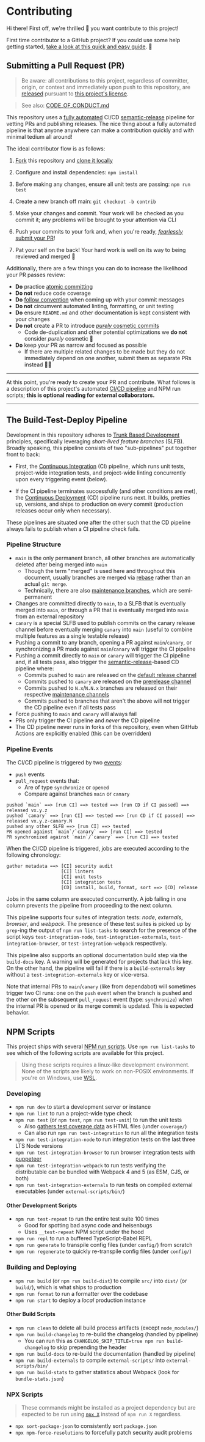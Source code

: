 # Contributing

Hi there! First off, we're thrilled 🤩 you want contribute to this project!

First time contributor to a GitHub project? If you could use some help getting started,
[take a look at this quick and easy guide](https://www.dataschool.io/how-to-contribute-on-github).
💜

## Submitting a Pull Request (PR)

> Be aware: all contributions to this project, regardless of committer, origin, or context
> and immediately upon push to this repository, are
> [released](https://help.github.com/articles/github-terms-of-service/#6-contributions-under-repository-license)
> pursuant to [this project's license](LICENSE).

> See also: [CODE_OF_CONDUCT.md](.github/CODE_OF_CONDUCT.md)

This repository uses a [fully automated](https://github.com/features/actions) CI/CD
[semantic-release](https://github.com/semantic-release/semantic-release#readme) pipeline
for vetting PRs and publishing releases. The nice thing about a fully automated pipeline
is that anyone anywhere can make a contribution quickly and with minimal tedium all
around!

The ideal contributor flow is as follows:

1. [Fork](https://github.com/Xunnamius/workflow-playground/fork) this repository and
   [clone it locally](https://docs.github.com/en/free-pro-team@latest/github/creating-cloning-and-archiving-repositories/cloning-a-repository)

2. Configure and install dependencies: `npm install`

3. Before making any changes, ensure all unit tests are passing: `npm run test`

4. Create a new branch off main: `git checkout -b contrib`

5. Make your changes and commit. Your work will be checked as you commit it; any problems
   will be brought to your attention via CLI

6. Push your commits to your fork and, when you're ready,
   [_fearlessly_ submit your PR](https://github.com/Xunnamius/workflow-playground/compare)!

7. Pat your self on the back! Your hard work is well on its way to being reviewed and
   merged 🚀

Additionally, there are a few things you can do to increase the likelihood your PR passes
review:

- **Do** practice
  [atomic committing](https://www.codewithjason.com/atomic-commits-testing/)
- **Do not** reduce code coverage
- **Do** [follow convention](https://www.conventionalcommits.org/en/v1.0.0/#summary) when
  coming up with your commit messages
- **Do not** circumvent automated linting, formatting, or unit testing
- **Do** ensure `README.md` and other documentation is kept consistent with your changes
- **Do not** create a PR to introduce
  [_purely_ cosmetic commits](https://github.com/rails/rails/pull/13771#issuecomment-32746700)
  - Code de-duplication and other potential optimizations we **do not** consider _purely_
    cosmetic 🙂
- **Do** keep your PR as narrow and focused as possible
  - If there are multiple related changes to be made but they do not immediately depend on
    one another, submit them as separate PRs instead 👍🏿

---

At this point, you're ready to create your PR and contribute. What follows is a
description of this project's automated
[CI/CD pipeline](.github/workflows/build-test-deploy.yml) and NPM run scripts; **this is
optional reading for external collaborators.**

---

## The Build-Test-Deploy Pipeline

Development in this repository adheres to
[Trunk Based Development](https://trunkbaseddevelopment.com/) principles, specifically
leveraging _short-lived feature branches_ (SLFB). Broadly speaking, this pipeline consists
of two "sub-pipelines" put together front to back:

- First, the
  [Continuous Integration](https://en.wikipedia.org/wiki/Continuous_integration) (CI)
  pipeline, which runs unit tests, project-wide integration tests, and project-wide
  linting concurrently upon every triggering event (below).

- If the CI pipeline terminates successfully (and other conditions are met), the
  [Continuous Deployment](https://en.wikipedia.org/wiki/Continuous_deployment) (CD)
  pipeline runs next. It builds, pretties up, versions, and ships to production on every
  commit (production releases occur only when necessary).

These pipelines are situated one after the other such that the CD pipeline always fails to
publish when a CI pipeline check fails.

### Pipeline Structure

- `main` is the only permanent branch, all other branches are automatically deleted after
  being merged into `main`
  - Though the term "merged" is used here and throughout this document, usually branches
    are merged via [rebase](https://git-scm.com/docs/git-rebase) rather than an actual
    `git merge`.
  - Technically, there are also
    [maintenance branches](https://semantic-release.gitbook.io/semantic-release/usage/workflow-configuration#maintenance-branches),
    which are semi-permanent
- Changes are committed directly to `main`, to a SLFB that is eventually merged into
  `main`, or through a PR that is eventually merged into `main` from an external
  repository
- `canary` is a special SLFB used to publish commits on the canary release channel before
  eventually merging `canary` into `main` (useful to combine multiple features as a single
  testable release)
- Pushing a commit to any branch, opening a PR against `main`/`canary`, or synchronizing a
  PR made against `main`/`canary` will trigger the CI pipeline
- Pushing a commit directly to `main` or `canary` will trigger the CI pipeline and, if all
  tests pass, also trigger the
  [semantic-release](https://www.npmjs.com/package/semantic-release)-based CD pipeline
  where:
  - Commits pushed to `main` are released on the
    [default release channel](https://semantic-release.gitbook.io/semantic-release/usage/workflow-configuration#release-branches)
  - Commits pushed to `canary` are released on the
    [prerelease channel](https://semantic-release.gitbook.io/semantic-release/usage/workflow-configuration#pre-release-branches)
  - Commits pushed to `N.x`/`N.N.x` branches are released on their respective
    [maintenance channels](https://semantic-release.gitbook.io/semantic-release/usage/workflow-configuration#maintenance-branches)
  - Commits pushed to branches that aren't the above will not trigger the CD pipeline even
    if all tests pass
- Force pushing to `main` and `canary` will always fail
- PRs only trigger the CI pipeline and _never_ the CD pipeline
- The CD pipeline never runs in forks of this repository, even when GitHub Actions are
  explicitly enabled (this can be overridden)

### Pipeline Events

The CI/CD pipeline is triggered by two
[events](https://docs.github.com/en/free-pro-team@latest/actions/reference/events-that-trigger-workflows):

- `push` events
- `pull_request` events that:
  - Are of type `synchronize` or `opened`
  - Compare against branches `main` or `canary`

```
pushed `main` ==> [run CI] ==> tested ==> [run CD if CI passed] ==> released vx.y.z
pushed `canary` ==> [run CI] ==> tested ==> [run CD if CI passed] ==> released vx.y.z-canary.N
pushed any other SLFB ==> [run CI] ==> tested
PR opened against `main`/`canary` ==> [run CI] ==> tested
PR synchronized against `main`/`canary` ==> [run CI] ==> tested
```

When the CI/CD pipeline is triggered, jobs are executed according to the following
chronology:

```
gather metadata ==> [CI] security audit
                    [CI] linters
                    [CI] unit tests
                    [CI] integration tests
                    [CD] install, build, format, sort ==> [CD] release
```

Jobs in the same column are executed concurrently. A job failing in one column prevents
the pipeline from proceeding to the next column.

This pipeline supports four suites of integration tests: _node_, _externals_, _browser_,
and _webpack_. The presence of these test suites is picked up by `grep`-ing the output of
`npm run list-tasks` to search for the presence of the script keys
`test-integration-node`, `test-integration-externals`, `test-integration-browser`, or
`test-integration-webpack` respectively.

This pipeline also supports an optional documentation build step via the `build-docs` key.
A warning will be generated for projects that lack this key. On the other hand, the
pipeline will fail if there is a `build-externals` key without a
`test-integration-externals` key or vice-versa.

Note that internal PRs to `main`/`canary` (like from dependabot) will sometimes trigger
two CI runs: one on the `push` event when the branch is pushed and the other on the
subsequent `pull_request` event (type: `synchronize`) when the internal PR is opened or
its merge commit is updated. This is expected behavior.

## NPM Scripts

This project ships with several
[NPM run scripts](https://docs.npmjs.com/cli/v6/commands/npm-run-script). Use
`npm run list-tasks` to see which of the following scripts are available for this project.

> Using these scripts requires a linux-like development environment. None of the scripts
> are likely to work on non-POSIX environments. If you're on Windows, use
> [WSL](https://docs.microsoft.com/en-us/windows/wsl/install-win10).

### Developing

- `npm run dev` to start a development server or instance
- `npm run lint` to run a project-wide type check
- `npm run test` (or `npm test`, `npm run test-unit`) to run the unit tests
  - Also
    [gathers test coverage data](https://jestjs.io/docs/en/cli.html#--coverageboolean) as
    HTML files (under `coverage/`)
  - Can also run `npm run test-integration` to run all the integration tests
- `npm run test-integration-node` to run integration tests on the last three LTS Node
  versions
- `npm run test-integration-browser` to run browser integration tests with
  [puppeteer](https://github.com/puppeteer/puppeteer)
- `npm run test-integration-webpack` to run tests verifying the distributable can be
  bundled with Webpack 4 and 5 (as ESM, CJS, or both)
- `npm run test-integration-externals` to run tests on compiled external executables
  (under `external-scripts/bin/`)

#### Other Development Scripts

- `npm run test-repeat` to run the entire test suite 100 times
  - Good for spotting bad async code and heisenbugs
  - Uses `__test-repeat` NPM script under the hood
- `npm run repl` to run a buffered TypeScript-Babel REPL
- `npm run generate` to transpile config files (under `config/`) from scratch
- `npm run regenerate` to quickly re-transpile config files (under `config/`)

### Building and Deploying

- `npm run build` (or `npm run build-dist`) to compile `src/` into `dist/` (or `build/`),
  which is what ships to production
- `npm run format` to run a formatter over the codebase
- `npm run start` to deploy a _local_ production instance

#### Other Build Scripts

- `npm run clean` to delete all build process artifacts (except `node_modules/`)
- `npm run build-changelog` to re-build the changelog (handled by pipeline)
  - You can run this as `CHANGELOG_SKIP_TITLE=true npm run build-changelog` to skip prepending the header
- `npm run build-docs` to re-build the documentation (handled by pipeline)
- `npm run build-externals` to compile `external-scripts/` into `external-scripts/bin/`
- `npm run build-stats` to gather statistics about Webpack (look for `bundle-stats.json`)

### NPX Scripts

> These commands might be installed as a project dependency but are expected to be run
> using [`npx X`](https://www.npmjs.com/package/npx) instead of `npm run X` regardless.

- `npx sort-package-json` to consistently sort `package.json`
- `npx npm-force-resolutions` to forcefully patch security audit problems
